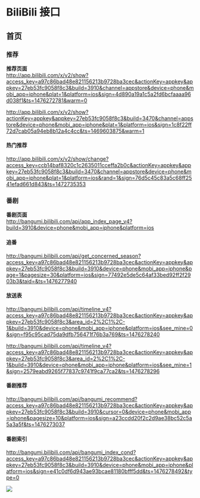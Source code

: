 # BiliBili 接口
## 首页
### 推荐
**推荐页面**  
http://app.bilibili.com/x/v2/show?access_key=a97c86bad48e821156213b9728ba3cec&actionKey=appkey&appkey=27eb53fc9058f8c3&build=3910&channel=appstore&device=phone&mobi_app=iphone&plat=1&platform=ios&sign=4d890a19a1c5a2fd6bcfaaaa96d038f1&ts=1476272781&warm=0

http://app.bilibili.com/x/v2/show?actionKey=appkey&appkey=27eb53fc9058f8c3&build=3470&channel=appstore&device=phone&mobi_app=iphone&plat=1&platform=ios&sign=1c8f22ff72d7cab05a94eb8b12a4c4cc&ts=1469603875&warm=1

#### 热门推荐
http://app.bilibili.com/x/v2/show/change?access_key=ccb14baf8320c1c2635011cceffa2b0c&actionKey=appkey&appkey=27eb53fc9058f8c3&build=3470&channel=appstore&device=phone&mobi_app=iphone&plat=1&platform=ios&rand=1&sign=76d5c45c83a5c68ff2541efad661d843&ts=1472735353

### 番剧
**番剧页面**  
http://bangumi.bilibili.com/api/app_index_page_v4?build=3910&device=phone&mobi_app=iphone&platform=ios

#### 追番
http://bangumi.bilibili.com/api/get_concerned_season?access_key=a97c86bad48e821156213b9728ba3cec&actionKey=appkey&appkey=27eb53fc9058f8c3&build=3910&device=phone&mobi_app=iphone&page=1&pagesize=30&platform=ios&sign=77492e5de5c64af33bed92ff2f2903b3&taid=&ts=1476277940

#### 放送表
http://bangumi.bilibili.com/api/timeline_v4?access_key=a97c86bad48e821156213b9728ba3cec&actionKey=appkey&appkey=27eb53fc9058f8c3&area_id=2%2C1%2C-1&build=3910&device=phone&mobi_app=iphone&platform=ios&see_mine=0&sign=f95c95cad75da9dfb756471f76b3a769&ts=1476278240

http://bangumi.bilibili.com/api/timeline_v4?access_key=a97c86bad48e821156213b9728ba3cec&actionKey=appkey&appkey=27eb53fc9058f8c3&area_id=2%2C1%2C-1&build=3910&device=phone&mobi_app=iphone&platform=ios&see_mine=1&sign=2579eabd9265f77837c9741f9ca77ca2&ts=1476278296

#### 番剧推荐 
http://bangumi.bilibili.com/api/bangumi_recommend?access_key=a97c86bad48e821156213b9728ba3cec&actionKey=appkey&appkey=27eb53fc9058f8c3&build=3910&cursor=0&device=phone&mobi_app=iphone&pagesize=10&platform=ios&sign=a23ccdd20f2c2d9ae38bc52c5a5a3a5f&ts=1476273037

#### 番剧索引
http://bangumi.bilibili.com/api/bangumi_index_cond?access_key=a97c86bad48e821156213b9728ba3cec&actionKey=appkey&appkey=27eb53fc9058f8c3&build=3910&device=phone&mobi_app=iphone&platform=ios&sign=e41c0df6d943ae93bcae81180bfff5dd&ts=1476278492&type=0

![](http://ww3.sinaimg.cn/large/650c943bgw1f8pt9qcyusj209h0h6dit)


